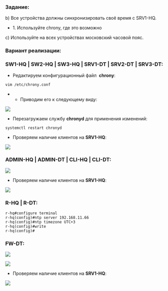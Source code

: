 ### Задание:

b) Все устройства должны синхронизировать своё время с SRV1-HQ.

- 1. Используйте chrony, где это возможно

c) Используйте на всех устройствах московский часовой пояс.

### Вариант реализации:

### SW1-HQ | SW2-HQ | SW3-HQ | SRV1-DT | SRV2-DT | SRV3-DT:

- Редактируем конфигурационный файл  **chrony**:

```
vim /etc/chrony.conf
```

- - Приводим его к следующему виду:

![](https://sysahelper.ru/pluginfile.php/831/mod_page/content/6/image.png)

- Перезагружаем службу **chronyd** для применения изменений:

```
systemctl restart chronyd
```

- Проверяем наличие клиентов на **SRV1-HQ**:

![](https://sysahelper.ru/pluginfile.php/831/mod_page/content/6/image%20%281%29.png)

### ADMIN-HQ | ADMIN-DT | CLI-HQ | CLI-DT:

![](https://sysahelper.ru/pluginfile.php/831/mod_page/content/6/image%20%282%29.png)

- Проверяем наличие клиентов на **SRV1-HQ**:

![](https://sysahelper.ru/pluginfile.php/831/mod_page/content/6/image%20%283%29.png)

### R-HQ | R-DT:

```
r-hq#configure terminal
r-hq(config)#ntp server 192.168.11.66
r-hq(config)#ntp timezone UTC+3
r-hq(config)#write
r-hq(config)#
```

### FW-DT:

![](https://sysahelper.ru/pluginfile.php/831/mod_page/content/6/image%20%284%29.png)

![](https://sysahelper.ru/pluginfile.php/831/mod_page/content/6/image%20%285%29.png)

- Проверяем наличие клиентов на **SRV1-HQ**:

![](https://sysahelper.ru/pluginfile.php/831/mod_page/content/6/image%20%286%29.png)